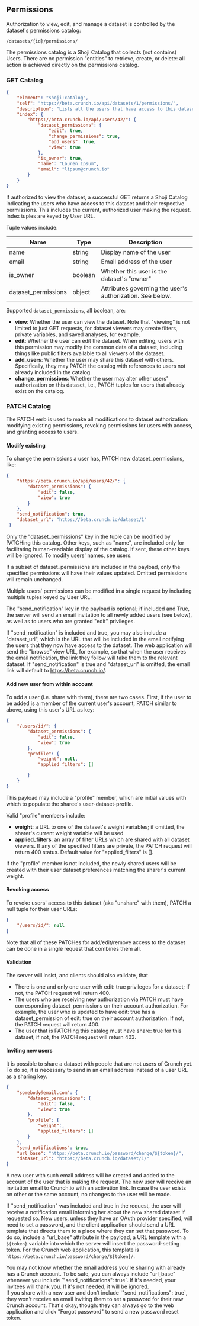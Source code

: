 ## Permissions

Authorization to view, edit, and manage a dataset is controlled by the dataset's permissions catalog:

`/datasets/{id}/permissions/`

The permissions catalog is a Shoji Catalog that collects (not contains) Users. There are no permission "entities" to retrieve, create, or delete: all action is achieved directly on the permissions catalog.

### GET Catalog

```json
{
    "element": "shoji:catalog",
    "self": "https://beta.crunch.io/api/datasets/1/permissions/",
    "description": "Lists all the users that have access to this dataset",
    "index": {
        "https://beta.crunch.io/api/users/42/": {
            "dataset_permissions": {
                "edit": true,
                "change_permissions": true,
                "add_users": true,
                "view": true
            },
            "is_owner": true,
            "name": "Lauren Ipsum",
            "email": "lipsum@crunch.io"
        }
    }
}
```

If authorized to view the dataset, a successful GET returns a Shoji Catalog indicating the users who have access to this dataset and their respective permissions. This includes the current, authorized user making the request. Index tuples are keyed by User URL. 

Tuple values include:

Name | Type | Description
---- | ---- | -----------
name | string | Display name of the user
email | string | Email address of the user
is_owner | boolean | Whether this user is the dataset's "owner"
dataset_permissions | object | Attributes governing the user's authorization. See below.

Supported `dataset_permissions`, all boolean, are:

* **view**: Whether the user can view the dataset. Note that "viewing" is not limited to just GET requests, for dataset viewers may create filters, private variables, and saved analyses, for example.
* **edit**: Whether the user can edit the dataset. When editing, users with this permission may modify the common data of a dataset, including things like public filters available to all viewers of the dataset.
* **add_users**: Whether the user may share this dataset with others. Specifically, they may PATCH the catalog with references to users not already included in the catalog.
* **change_permissions**: Whether the user may alter other users' authorization on this dataset, i.e., PATCH tuples for users that already exist on the catalog.

### PATCH Catalog

The PATCH verb is used to make all modifications to dataset authorization: modifying existing permissions, revoking permissions for users with access, and granting access to users. 

#### Modify existing

To change the permissions a user has, PATCH new dataset_permissions, like:

```json
{
    "https://beta.crunch.io/api/users/42/": {
        "dataset_permissions": {
            "edit": false,
            "view": true
        }
    },
    "send_notification": true,
    "dataset_url": "https://beta.crunch.io/dataset/1"
 }
```

Only the "dataset_permissions" key in the tuple can be modified by PATCHing this catalog. Other keys, such as "name", are included only for facilitating human-readable display of the catalog. If sent, these other keys will be ignored. To modify users' names, see users.

If a subset of dataset_permissions are included in the payload, only the specified permissions will have their values updated. Omitted permissions will remain unchanged.

Multiple users' permissions can be modified in a single request by including multiple tuples keyed by User URL. 

The "send_notification" key in the payload is optional; if included and True, the server will send an email invitation to all newly added users (see below), as well as to users who are granted "edit" privileges. 

If "send_notification" is included and true, you may also include a "dataset_url", which is the URL that will be included in the email notifying the users that they now have access to the dataset. The web application will send the "browse" view URL, for example, so that when the user receives the email notification, the link they follow will take them to the relevant dataset. If "send_notification" is true and "dataset_url" is omitted, the email link will default to https://beta.crunch.io/.

#### Add new user from within account

To add a user (i.e. share with them), there are two cases. First, if the user to be added is a member of the current user's account, PATCH similar to above, using this user's URL as key:

```json
{
    "/users/id/": {
        "dataset_permissions": {
            "edit": false,
            "view": true
        },
        "profile": {
            "weight": null, 
            "applied_filters": []

        }
    }
}
```
This payload may include a "profile" member, which are initial values with which to populate the sharee's user-dataset-profile. 

Valid "profile" members include:

* **weight**: a URL to one of the dataset's weight variables; if omitted, the sharer's current weight variable will be used
* **applied_filters**: an array of filter URLs which are shared with all dataset viewers. If any of the specified filters are private, the PATCH request will return 400 status. Default value for "applied_filters" is [].

If the "profile" member is not included, the newly shared users will be created with their user dataset preferences matching the sharer's current weight.

#### Revoking access

To revoke users' access to this dataset (aka "unshare" with them), PATCH a null tuple for their user URLs:

```json
{
    "/users/id/": null
}
```

Note that all of these PATCHes for add/edit/remove access to the dataset can be done in a single request that combines them all. 

#### Validation

The server will insist, and clients should also validate, that

* There is one and only one user with edit: true privileges for a dataset; if not, the PATCH request will return 400.
* The users who are receiving new authorization via PATCH must have corresponding dataset_permissions on their account authorization. For example, the user who is updated to have edit: true has a dataset_permission of edit: true on their account authorization. If not, the PATCH request will return 400.
* The user that is PATCHing this catalog must have share: true for this dataset; if not, the PATCH request will return 403.

#### Inviting new users

It is possible to share a dataset with people that are not users of Crunch yet. To do so, it is necessary to send in an email address instead of a user URL as a sharing key.

```json
{
    "somebody@email.com": {
        "dataset_permissions": {
            "edit": false,
            "view": true
        },
        "profile": {
            "weight":, 
            "applied_filters": []
        }
    },
    "send_notifications": true,
    "url_base": "https://beta.crunch.io/password/change/${token}/",
    "dataset_url": "https://beta.crunch.io/dataset/1/"
}
```

A new user with such email address will be created and added to the account of the user that is making the request. The new user will receive an invitation email to Crunch.io with an activation link. In case the user exists on other or the same account, no changes to the user will be made.

If "send_notification" was included and true in the request, the user will receive a notification email informing her about the new shared dataset if requested so. New users, unless they have an OAuth provider specified, will need to set a password, and the client application should send a URL template that directs them to a place where they can set that password. To do so, include a "url_base" attribute in the payload, a URL template with a `${token}` variable into which the server will insert the password-setting token. For the Crunch web application, this template is `https://beta.crunch.io/password/change/${token}/`.

<aside class="success">
    You may not know whether the email address you're sharing with already has a Crunch account. To be safe, you can always include "url_base" whenever you include `"send_notifications": true`. If it's needed, your invitees will thank you. If it's not needed, it will be ignored.
</aside>

<aside class="notice">
    If you share with a new user and don't include `"send_notifications": true`, they won't receive an email inviting them to set a password for their new Crunch account. That's okay, though: they can always go to the web application and click "Forgot password" to send a new password reset token. 
</aside>